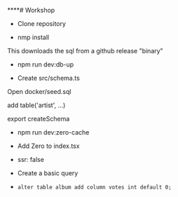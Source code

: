 \*\*\*\*# Workshop

- Clone repository

- nmp install

This downloads the sql from a github release "binary"

- npm run dev:db-up

- Create src/schema.ts

Open docker/seed.sql

add table('artist', ...)

export createSchema

- npm run dev:zero-cache

- Add Zero to index.tsx
- ssr: false

- Create a basic query

- `alter table album add column votes int default 0;`
